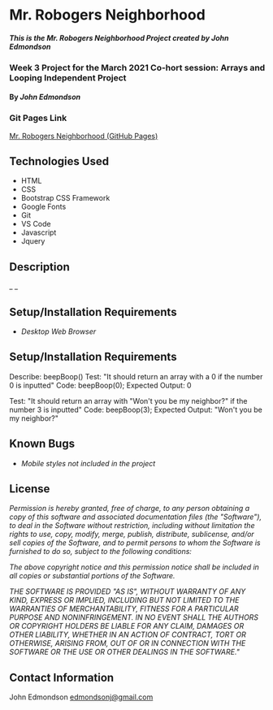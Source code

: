 # Mr. Robogers Neighborhood

#### _This is the Mr. Robogers Neighborhood Project created by John Edmondson_
### Week 3 Project for the March 2021 Co-hort session: Arrays and Looping Independent Project
#### By _**John Edmondson**_

### Git Pages Link
[Mr. Robogers Neighborhood (GitHub Pages)](http://basicjohn.github.io/language-suggester)

## Technologies Used

* HTML
* CSS
* Bootstrap CSS Framework
* Google Fonts
* Git
* VS Code
* Javascript
* Jquery

## Description

_ _

## Setup/Installation Requirements

* _Desktop Web Browser_

## Setup/Installation Requirements

Describe: beepBoop()
Test: "It should return an array with a 0 if the number 0 is inputted"
Code: beepBoop(0);
Expected Output: 0

Test: "It should return an array with "Won't you be my neighbor?" if the number 3 is inputted"
Code: beepBoop(3);
Expected Output: "Won't you be my neighbor?"

## Known Bugs

* _Mobile styles not included in the project_

## License 

_Permission is hereby granted, free of charge, to any person obtaining a copy of this software and associated documentation files (the "Software"), to deal in the Software without restriction, including without limitation the rights to use, copy, modify, merge, publish, distribute, sublicense, and/or sell copies of the Software, and to permit persons to whom the Software is furnished to do so, subject to the following conditions:_

_The above copyright notice and this permission notice shall be included in all copies or substantial portions of the Software._

_THE SOFTWARE IS PROVIDED "AS IS", WITHOUT WARRANTY OF ANY KIND, EXPRESS OR IMPLIED, INCLUDING BUT NOT LIMITED TO THE WARRANTIES OF MERCHANTABILITY, FITNESS FOR A PARTICULAR PURPOSE AND NONINFRINGEMENT. IN NO EVENT SHALL THE AUTHORS OR COPYRIGHT HOLDERS BE LIABLE FOR ANY CLAIM, DAMAGES OR OTHER LIABILITY, WHETHER IN AN ACTION OF CONTRACT, TORT OR OTHERWISE, ARISING FROM, OUT OF OR IN CONNECTION WITH THE SOFTWARE OR THE USE OR OTHER DEALINGS IN THE SOFTWARE."_ 

## Contact Information

John Edmondson edmondsonj@gmail.com